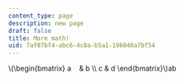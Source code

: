 ```yaml
---
content_type: page
description: new page
draft: false
title: More math!
uid: 7af07bf4-abc6-4c8a-b5a1-196046a7bf54
---
```

\\(\begin{bmatrix} a    & b \\\\ c & d \end{bmatrix}\\)ab